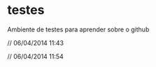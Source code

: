 testes
======

Ambiente de testes para aprender sobre o github

// 06/04/2014 11:43

// 06/04/2014 11:54
